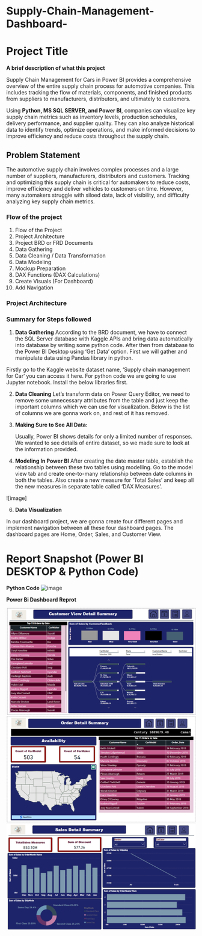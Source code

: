 # Supply-Chain-Management-Dashboard-


# Project Title

**A brief description of what this project**

Supply Chain Management for Cars in Power BI provides a comprehensive overview of the entire supply chain process for automotive companies. This includes tracking the flow of materials, components, and finished products from suppliers to manufacturers, distributors, and ultimately to customers.

Using **Python, MS SQL SERVER, and Power BI**, companies can visualize key supply chain metrics such as inventory levels, production schedules, delivery performance, and supplier quality. They can also analyze historical data to identify trends, optimize operations, and make informed decisions to improve efficiency and reduce costs throughout the supply chain.


## Problem Statement

The automotive supply chain involves complex processes and a large number of suppliers, manufacturers, distributors and customers. Tracking and optimizing this supply chain is critical for automakers to reduce costs, improve efficiency and deliver vehicles to customers on time. However, many automakers struggle with siloed data, lack of visibility, and difficulty analyzing key supply chain metrics.

### Flow of the project 
1. Flow of the Project
2. Project Architecture
3. Project BRD or FRD Documents
4. Data Gathering
5. Data Cleaning / Data Transformation
6. Data Modeling
7. Mockup Preparation
8. DAX Functions (DAX Calculations)
9. Create Visuals (For Dashboard)
10. Add Navigation

### Project Architecture



### Summary for Steps followed 
1. **Data Gathering**
According to the BRD document, we have to connect the SQL Server database with Kaggle APIs and bring data automatically into database by writing some python code. After then from database to the Power BI Desktop using ‘Get Data’ option. First we will gather and manipulate data using Pandas library in python.

Firstly go to the Kaggle website dataset name, ‘Supply chain management for Car‘ you can access it here. For python code we are going to use Jupyter notebook. Install the below libraries first.

2. **Data Cleaning**
Let’s transform data on Power Query Editor, we need to remove some unnecessary attributes from the table and just keep the important columns which we can use for visualization. Below is the list of columns we are gonna work on, and rest of it has removed.

3. **Making Sure to See All Data:**
   
   Usually, Power BI shows details for only a limited number of responses. We wanted to see details of entire dataset, so we made sure to look at the information provided.

4. **Modeling In Power BI**
After creating the date master table, establish the relationship between these two tables using modelling. Go to the model view tab and create one-to-many relationship between date columns in both the tables. Also create a new measure for ‘Total Sales’ and keep all the new measures in separate table called ‘DAX Measures’.

![image]

6. **Data Visualization**
   
In our dashboard project, we are gonna create four different pages and implement navigation between all these four dashboard pages. The dashboard pages are Home, Order, Sales, and Customer View.

# Report Snapshot (Power BI DESKTOP & Python Code)

**Python Code**
![image](https://github.com/MithilKothari/Supply-Chain-Management-Dashboard-Power-Bi-/assets/156261969/86b0d38a-6e2b-489e-9b65-26b7a364f196)

**Power Bi Dashboard Reprot**

![image](https://github.com/Vamshi77-git/Supply-Chain-Management-Dashboard/blob/main/Images/Customer%20Summary.png)
![image](https://github.com/Vamshi77-git/Supply-Chain-Management-Dashboard/blob/main/Images/Order%20Summary.png)
![image](https://github.com/Vamshi77-git/Supply-Chain-Management-Dashboard/blob/main/Images/Sales%20Summary.png)

